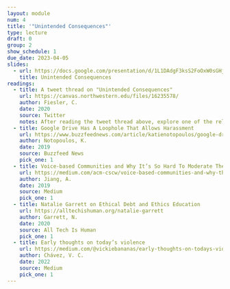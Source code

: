 ```yaml
---
layout: module
num: 4
title: '"Unintended Consequences"'
type: lecture
draft: 0
group: 2
show_schedule: 1
due_date: 2023-04-05
slides:
  - url: https://docs.google.com/presentation/d/1L1DAdgF3ksS2FoOxW0sGHjB9bzGuQMHFrcoXWjuH2FM/edit?usp=sharing
    title: Unintended Consequences
readings:
  - title: A tweet thread on "Unintended Consequences"
    url: https://canvas.northwestern.edu/files/16235578/
    author: Fiesler, C.
    date: 2020
    source: Twitter
    notes: After reading the tweet thread above, explore one of the related articles below.
  - title: Google Drive Has A Loophole That Allows Harassment
    url: https://www.buzzfeednews.com/article/katienotopoulos/google-drive-harassment-remove-shared
    author: Notopoulos, K. 
    date: 2019
    source: Buzzfeed News
    pick_one: 1
  - title: Voice-based Communities and Why It’s So Hard To Moderate Them
    url: https://medium.com/acm-cscw/voice-based-communities-and-why-they-are-so-hard-to-moderate-b3339c1f0f6a
    author: Jiang, A.
    date: 2019
    source: Medium
    pick_one: 1
  - title: Natalie Garrett on Ethical Debt and Ethics Education
    url: https://alltechishuman.org/natalie-garrett
    author: Garrett, N.
    date: 2020
    source: All Tech Is Human
    pick_one: 1
  - title: Early thoughts on today’s violence
    url: https://medium.com/@vickiebananas/early-thoughts-on-todays-violence-bb57d8c4df28
    author: Chávez, V. C. 
    date: 2022
    source: Medium
    pick_one: 1
---
```


